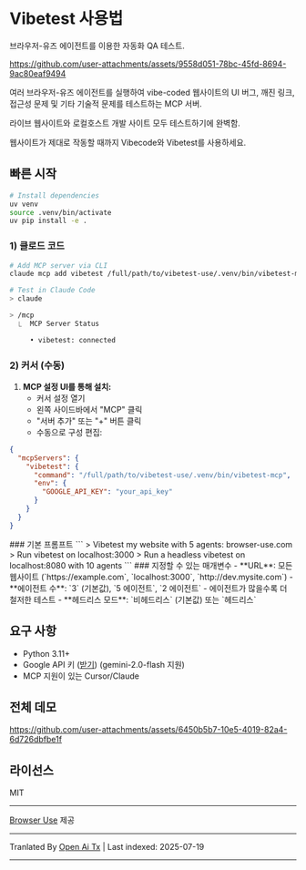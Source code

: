 # Vibetest 사용법

브라우저-유즈 에이전트를 이용한 자동화 QA 테스트.

https://github.com/user-attachments/assets/9558d051-78bc-45fd-8694-9ac80eaf9494

여러 브라우저-유즈 에이전트를 실행하여 vibe-coded 웹사이트의 UI 버그, 깨진 링크, 접근성 문제 및 기타 기술적 문제를 테스트하는 MCP 서버.

라이브 웹사이트와 로컬호스트 개발 사이트 모두 테스트하기에 완벽함.

웹사이트가 제대로 작동할 때까지 Vibecode와 Vibetest를 사용하세요.

## 빠른 시작



```bash
# Install dependencies
uv venv
source .venv/bin/activate
uv pip install -e .
```
### 1) 클로드 코드


```bash
# Add MCP server via CLI
claude mcp add vibetest /full/path/to/vibetest-use/.venv/bin/vibetest-mcp -e GOOGLE_API_KEY="your_api_key"

# Test in Claude Code
> claude

> /mcp 
  ⎿  MCP Server Status

     • vibetest: connected
```
### 2) 커서 (수동)

1. **MCP 설정 UI를 통해 설치:**
   - 커서 설정 열기
   - 왼쪽 사이드바에서 "MCP" 클릭  
   - "서버 추가" 또는 "+" 버튼 클릭
   - 수동으로 구성 편집:


```json
{
  "mcpServers": {
    "vibetest": {
      "command": "/full/path/to/vibetest-use/.venv/bin/vibetest-mcp",
      "env": {
        "GOOGLE_API_KEY": "your_api_key"
      }
    }
  }
}

```
<translate-content>
### 기본 프롬프트</translate-content>
```
> Vibetest my website with 5 agents: browser-use.com
> Run vibetest on localhost:3000
> Run a headless vibetest on localhost:8080 with 10 agents
```
### 지정할 수 있는 매개변수
- **URL**: 모든 웹사이트 (`https://example.com`, `localhost:3000`, `http://dev.mysite.com`)
- **에이전트 수**: `3` (기본값), `5 에이전트`, `2 에이전트` - 에이전트가 많을수록 더 철저한 테스트
- **헤드리스 모드**: `비헤드리스` (기본값) 또는 `헤드리스`

## 요구 사항

- Python 3.11+
- Google API 키 ([받기](https://developers.google.com/maps/api-security-best-practices)) (gemini-2.0-flash 지원)
- MCP 지원이 있는 Cursor/Claude

## 전체 데모


https://github.com/user-attachments/assets/6450b5b7-10e5-4019-82a4-6d726dbfbe1f



## 라이선스

MIT

---

[Browser Use](https://github.com/browser-use/browser-use) 제공



---

Tranlated By [Open Ai Tx](https://github.com/OpenAiTx/OpenAiTx) | Last indexed: 2025-07-19

---